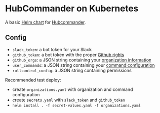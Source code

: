 HubCommander on Kubernetes
==========================

A basic [Helm chart](https://github.com/kubernetes/helm/blob/master/docs/charts.md) for [Hubcommander](https://github.com/Netflix/hubcommander).

Config
------

* `slack_token`: a bot token for your Slack 
* `github_token`: a bot token with the proper [Github rights](https://github.com/Netflix/hubcommander/blob/develop/docs/installation.md#github-configuration-api-token)
* `github_orgs`: a JSON string containing your [organization information](https://github.com/Netflix/hubcommander/blob/master/github/config.py)
* `user_commands`: a JSON string containing your [command configuration](https://github.com/Netflix/hubcommander/blob/master/docs/command_config.md#additional-configuration)
* `rollcontrol_config`: a JSON string containing permissions

Recommended test deploy:

* create `organizations.yaml` with organization and command configuration
* create `secrets.yaml` with `slack_token` and `github_token`
* `helm install . -f secret-values.yaml -f organizations.yaml`
